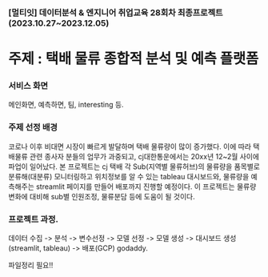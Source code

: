 ### [멀티잇] 데이터분석 & 엔지니어 취업교육 28회차 최종프로젝트 (2023.10.27~2023.12.05)

# 주제 : 택배 물류 종합적 분석 및 예측 플랫폼

### 서비스 화면
메인화면, 예측하면, 팀, interesting 등.

### 주제 선정 배경
코로나 이후 비대면 시장이 빠르게 발달하며 택배 물류량이 많이 증가했다. 이에 따라 택배물류 관련 종사자 분들의 업무가 과중되고, cj대한통운에서는 20xx년 12~2월 사이에 파업이 일어났다.
본 프로젝트는 cj 택배 각 Sub(지역별 물류허브)의 물류량을 품목별로 분류해(대분류) 모니터링하고 위치정보를 알 수 있는 tableau 대시보드와, 물류량을 예측해주는 streamlit 페이지를 만들어 배포까지 진행할 예정이다.
이 프로젝트는 물류량 변화에 대비해 sub별 인원조정, 물류분담 등에 도움이 될 것이다.


### 프로젝트 과정.
데이터 수집 -> 분석 -> 변수선정 -> 모델 선정 -> 모델 생성 -> 대시보드 생성 (streamlit, tableau) -> 배포(GCP) godaddy.

파일정리 필요!!

